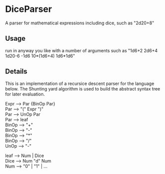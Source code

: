 # DiceParser
A parser for mathematical expressions including dice, such as "2d20+8"

## Usage
run in anyway you like with a number of arguments such as "1d6+2 2d6+4 1d20-6 -1d6 10*(1d6+4) 1d6*1d6"

## Details
This is an implementation of a recursice descent parser for the language below. The Shunting yard algorithm is used to build the abstract syntax tree for later evaluation.

Expr  --> Par {BinOp Par}  
Par   --> "(" Expr ")"  
Par   --> UnOp Par  
Par   --> leaf  
BinOp --> "+"  
BinOp --> "-"  
BinOp --> "*"  
BinOp --> "/"  
UnOp  --> "-"  

leaf  --> Num | Dice  
Dice  --> Num "d" Num  
Num   --> "0" | "1" | ... 

